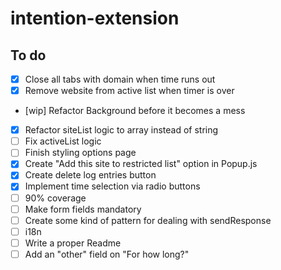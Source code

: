 # intention-extension

## To do

- [X] Close all tabs with domain when time runs out
- [x] Remove website from active list when timer is over
- [wip] Refactor Background before it becomes a mess
- [x] Refactor siteList logic to array instead of string
- [ ] Fix activeList logic
- [ ] Finish styling options page
- [x] Create "Add this site to restricted list" option in Popup.js
- [x] Create delete log entries button
- [x] Implement time selection via radio buttons
- [ ] 90% coverage
- [ ] Make form fields mandatory
- [ ] Create some kind of pattern for dealing with sendResponse
- [ ] i18n
- [ ] Write a proper Readme
- [ ] Add an "other" field on "For how long?"